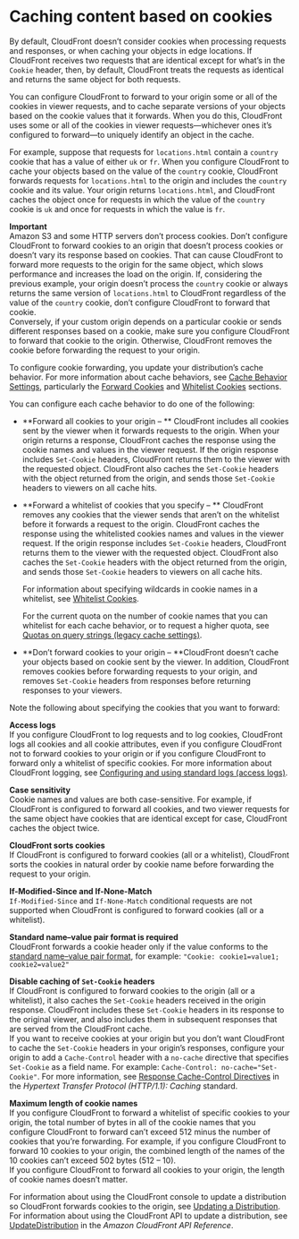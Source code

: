 # Caching content based on cookies<a name="Cookies"></a>

By default, CloudFront doesn’t consider cookies when processing requests and responses, or when caching your objects in edge locations\. If CloudFront receives two requests that are identical except for what’s in the `Cookie` header, then, by default, CloudFront treats the requests as identical and returns the same object for both requests\.

You can configure CloudFront to forward to your origin some or all of the cookies in viewer requests, and to cache separate versions of your objects based on the cookie values that it forwards\. When you do this, CloudFront uses some or all of the cookies in viewer requests—whichever ones it’s configured to forward—to uniquely identify an object in the cache\.

For example, suppose that requests for `locations.html` contain a `country` cookie that has a value of either `uk` or `fr`\. When you configure CloudFront to cache your objects based on the value of the `country` cookie, CloudFront forwards requests for `locations.html` to the origin and includes the `country` cookie and its value\. Your origin returns `locations.html`, and CloudFront caches the object once for requests in which the value of the `country` cookie is `uk` and once for requests in which the value is `fr`\.

**Important**  
Amazon S3 and some HTTP servers don’t process cookies\. Don’t configure CloudFront to forward cookies to an origin that doesn’t process cookies or doesn’t vary its response based on cookies\. That can cause CloudFront to forward more requests to the origin for the same object, which slows performance and increases the load on the origin\. If, considering the previous example, your origin doesn’t process the `country` cookie or always returns the same version of `locations.html` to CloudFront regardless of the value of the `country` cookie, don’t configure CloudFront to forward that cookie\.  
Conversely, if your custom origin depends on a particular cookie or sends different responses based on a cookie, make sure you configure CloudFront to forward that cookie to the origin\. Otherwise, CloudFront removes the cookie before forwarding the request to your origin\.

To configure cookie forwarding, you update your distribution’s cache behavior\. For more information about cache behaviors, see [Cache Behavior Settings](distribution-web-values-specify.md#DownloadDistValuesCacheBehavior), particularly the [Forward Cookies](distribution-web-values-specify.md#DownloadDistValuesForwardCookies) and [Whitelist Cookies](distribution-web-values-specify.md#DownloadDistValuesWhitelistCookies) sections\.

You can configure each cache behavior to do one of the following:
+ **Forward all cookies to your origin – ** CloudFront includes all cookies sent by the viewer when it forwards requests to the origin\. When your origin returns a response, CloudFront caches the response using the cookie names and values in the viewer request\. If the origin response includes `Set-Cookie` headers, CloudFront returns them to the viewer with the requested object\. CloudFront also caches the `Set-Cookie` headers with the object returned from the origin, and sends those `Set-Cookie` headers to viewers on all cache hits\.
+ **Forward a whitelist of cookies that you specify – ** CloudFront removes any cookies that the viewer sends that aren’t on the whitelist before it forwards a request to the origin\. CloudFront caches the response using the whitelisted cookies names and values in the viewer request\. If the origin response includes `Set-Cookie` headers, CloudFront returns them to the viewer with the requested object\. CloudFront also caches the `Set-Cookie` headers with the object returned from the origin, and sends those `Set-Cookie` headers to viewers on all cache hits\.

  For information about specifying wildcards in cookie names in a whitelist, see [Whitelist Cookies](distribution-web-values-specify.md#DownloadDistValuesWhitelistCookies)\.

  For the current quota on the number of cookie names that you can whitelist for each cache behavior, or to request a higher quota, see [Quotas on query strings \(legacy cache settings\)](cloudfront-limits.md#limits-whitelisted-query-strings)\.
+ **Don’t forward cookies to your origin – **CloudFront doesn’t cache your objects based on cookie sent by the viewer\. In addition, CloudFront removes cookies before forwarding requests to your origin, and removes `Set-Cookie` headers from responses before returning responses to your viewers\.

Note the following about specifying the cookies that you want to forward:

**Access logs**  
If you configure CloudFront to log requests and to log cookies, CloudFront logs all cookies and all cookie attributes, even if you configure CloudFront not to forward cookies to your origin or if you configure CloudFront to forward only a whitelist of specific cookies\. For more information about CloudFront logging, see [Configuring and using standard logs \(access logs\)](AccessLogs.md)\.

**Case sensitivity**  
Cookie names and values are both case\-sensitive\. For example, if CloudFront is configured to forward all cookies, and two viewer requests for the same object have cookies that are identical except for case, CloudFront caches the object twice\.

**CloudFront sorts cookies**  
If CloudFront is configured to forward cookies \(all or a whitelist\), CloudFront sorts the cookies in natural order by cookie name before forwarding the request to your origin\.

**If\-Modified\-Since and If\-None\-Match**  
`If-Modified-Since` and `If-None-Match` conditional requests are not supported when CloudFront is configured to forward cookies \(all or a whitelist\)\.

**Standard name–value pair format is required**  
CloudFront forwards a cookie header only if the value conforms to the [standard name–value pair format](https://tools.ietf.org/html/rfc6265#section-4.1.1), for example: `"Cookie: cookie1=value1; cookie2=value2"`

**Disable caching of `Set-Cookie` headers**  
If CloudFront is configured to forward cookies to the origin \(all or a whitelist\), it also caches the `Set-Cookie` headers received in the origin response\. CloudFront includes these `Set-Cookie` headers in its response to the original viewer, and also includes them in subsequent responses that are served from the CloudFront cache\.  
If you want to receive cookies at your origin but you don’t want CloudFront to cache the `Set-Cookie` headers in your origin’s responses, configure your origin to add a `Cache-Control` header with a `no-cache` directive that specifies `Set-Cookie` as a field name\. For example: `Cache-Control: no-cache="Set-Cookie"`\. For more information, see [Response Cache\-Control Directives](https://tools.ietf.org/html/rfc7234#section-5.2.2) in the *Hypertext Transfer Protocol \(HTTP/1\.1\): Caching* standard\.

**Maximum length of cookie names**  
If you configure CloudFront to forward a whitelist of specific cookies to your origin, the total number of bytes in all of the cookie names that you configure CloudFront to forward can’t exceed 512 minus the number of cookies that you’re forwarding\. For example, if you configure CloudFront to forward 10 cookies to your origin, the combined length of the names of the 10 cookies can’t exceed 502 bytes \(512 – 10\)\.  
If you configure CloudFront to forward all cookies to your origin, the length of cookie names doesn’t matter\.

For information about using the CloudFront console to update a distribution so CloudFront forwards cookies to the origin, see [Updating a Distribution](HowToUpdateDistribution.md)\. For information about using the CloudFront API to update a distribution, see [UpdateDistribution](https://docs.aws.amazon.com/cloudfront/latest/APIReference/API_UpdateDistribution.html) in the *Amazon CloudFront API Reference*\.